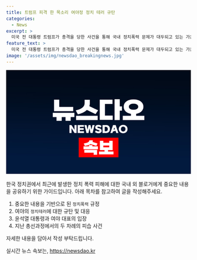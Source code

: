 ```yaml
---
title: 트럼프 피격 한 목소리 여야정 정치 테러 규탄
categories:
  - News
excerpt: >
  미국 전 대통령 트럼프가 총격을 당한 사건을 통해 국내 정치폭력 문제가 대두되고 있는 가운데, 한국 정부와 여야가 힘을 모아 규탄하고 있다. 대통령을 비롯한 정부 관계자들은 미국과 함께 하겠다는 뜻을 표명하며, 극단적인 혐오정치를 근절해야 한다고 주장했다. 트럼프 피격 사건은 국내 정치권에도 경고를 보내며, 이재명과 배 의원을 향한 습격 사건 등과 연관 짓고 있다. 이에 여야는 정치폭력에 대한 강력한 규탄을 통해 극단정치와 혐오 정치를 거부하고 있다.
feature_text: >
  미국 전 대통령 트럼프가 총격을 당한 사건을 통해 국내 정치폭력 문제가 대두되고 있는 가운데, 한국 정부와 여야가 힘을 모아 규탄하고 있다. 대통령을 비롯한 정부 관계자들은 미국과 함께 하겠다는 뜻을 표명하며, 극단적인 혐오정치를 근절해야 한다고 주장했다. 트럼프 피격 사건은 국내 정치권에도 경고를 보내며, 이재명과 배 의원을 향한 습격 사건 등과 연관 짓고 있다. 이에 여야는 정치폭력에 대한 강력한 규탄을 통해 극단정치와 혐오 정치를 거부하고 있다.
image: '/assets/img/newsdao_breakingnews.jpg'
---
```


<p><img src="/assets/img/newsdao_breakingnews.jpg" alt="ranknews 속보" /></p>

<p>한국 정치권에서 최근에 발생한 정치 폭력 피해에 대한 국내 외 블로거에게 중요한 내용을 공유하기 위한 가이드입니다. 아래 목차를 참고하여 글을 작성해주세요. </p>

<ol>
<li>중요한 내용을 기반으로 된 <code>정치폭력</code> 규정</li>
<li>여야의 <code>정치테러</code>에 대한 규탄 및 대응</li>
<li>윤석열 대통령과 여야 대표의 입장</li>
<li>지난 총선과정에서의 두 차례의 피습 사건</li>
</ol>

<p>자세한 내용을 담아서 작성 부탁드립니다.</p>
실시간 뉴스 속보는, <a href="https://newsdao.kr" rel="dofollow">https://newsdao.kr</a>


